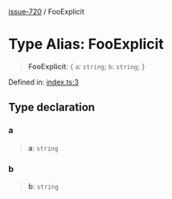 [issue-720](../README.md) / FooExplicit

# Type Alias: FooExplicit

> **FooExplicit**: \{ `a`: `string`; `b`: `string`; \}

Defined in: [index.ts:3](https://github.com/typedoc2md/typedoc-plugin-markdown-scratchpad/blob/48b5b9ad70e31a4945755ce259ea933839e4cb5c/issues/720/src/index.ts#L3)

## Type declaration

### a

> **a**: `string`

### b

> **b**: `string`
